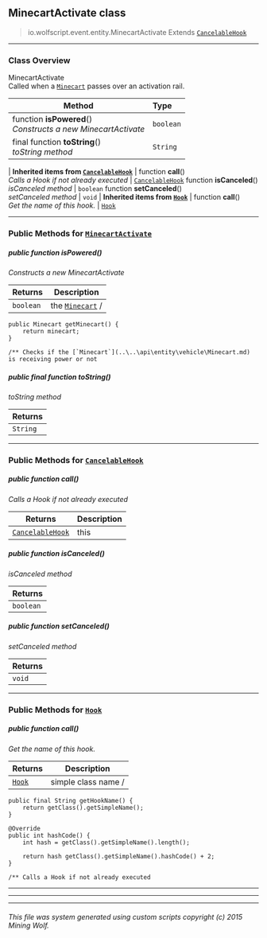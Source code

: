 ## MinecartActivate __class__

>io.wolfscript.event.entity.MinecartActivate
>Extends [`CancelableHook`](..\..\hook\CancelableHook.md)

---

### Class Overview

MinecartActivate<br> Called when a [`Minecart`](..\..\api\entity\vehicle\Minecart.md) passes over an activation rail.

Method | Type   
--- | :--- 
 function __isPowered__() <br> _Constructs a new MinecartActivate_ | `boolean`
final function __toString__() <br> _toString method_ | `String`
 |
__Inherited items from [`CancelableHook`](..\..\hook\CancelableHook.md)__ |
 function __call__() <br> _Calls a Hook if not already executed_ | [`CancelableHook`](..\..\hook\CancelableHook.md)
 function __isCanceled__() <br> _isCanceled method_ | `boolean`
 function __setCanceled__() <br> _setCanceled method_ | `void`
 |
__Inherited items from [`Hook`](..\..\hook\Hook.md)__ |
 function __call__() <br> _Get the name of this hook._ | [`Hook`](..\..\hook\Hook.md)







---


### Public Methods for [`MinecartActivate`](MinecartActivate.md)

##### <a id='ispowered'></a>public  function __isPowered__()

_Constructs a new MinecartActivate_

Returns | Description
--- | --- 
`boolean` | the [`Minecart`](..\..\api\entity\vehicle\Minecart.md) /
    public Minecart getMinecart() {
        return minecart;
    }

    /** Checks if the [`Minecart`](..\..\api\entity\vehicle\Minecart.md) is receiving power or not


##### <a id='tostring'></a>public final function __toString__()

_toString method_

Returns | 
--- | 
`String` |


---

### Public Methods for [`CancelableHook`](..\..\hook\CancelableHook.md)

##### <a id='call'></a>public  function __call__()

_Calls a Hook if not already executed_

Returns | Description
--- | --- 
[`CancelableHook`](..\..\hook\CancelableHook.md) | this


##### <a id='iscanceled'></a>public  function __isCanceled__()

_isCanceled method_

Returns | 
--- | 
`boolean` |


##### <a id='setcanceled'></a>public  function __setCanceled__()

_setCanceled method_

Returns | 
--- | 
`void` |


---

### Public Methods for [`Hook`](..\..\hook\Hook.md)

##### <a id='call'></a>public  function __call__()

_Get the name of this hook._

Returns | Description
--- | --- 
[`Hook`](..\..\hook\Hook.md) | simple class name /
    public final String getHookName() {
        return getClass().getSimpleName();
    }

    @Override
    public int hashCode() {
        int hash = getClass().getSimpleName().length();

        return hash getClass().getSimpleName().hashCode() + 2;
    }

    /** Calls a Hook if not already executed


---


---


---


###### This file was system generated using custom scripts copyright (c) 2015 Mining Wolf.
	


